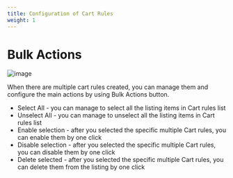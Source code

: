 ```yaml
---
title: Configuration of Cart Rules
weight: 1
---
```


# Bulk Actions

![image](static/img/bulk-actions.png)

When there are multiple cart rules created, you can manage them and configure the main actions by using Bulk Actions button. <br>

- Select All - you can manage to select all the listing items in Cart rules list
- Unselect All - you can manage to unselect all the listing items in Cart rules list
- Enable selection - after you selected the specific multiple Cart rules, you can enable them by one click
- Disable selection - after you selected the specific multiple Cart rules, you can disable them by one click
- Delete selected - after you selected the specific multiple Cart rules, you can delete them from the listing by one click
